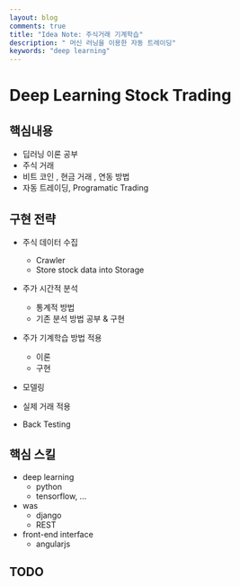```yaml
---
layout: blog
comments: true
title: "Idea Note: 주식거래 기계학습" 
description: " 머신 러닝을 이용한 자동 트레이딩" 
keywords: "deep learning"
---
```


# Deep Learning Stock Trading
## 핵심내용 
- 딥러닝 이론 공부 
- 주식 거래 
- 비트 코인 , 현금 거래 , 연동 방법 
- 자동 트레이딩, Programatic Trading 

## 구현 전략 
- 주식 데이터 수집 
  - Crawler
  - Store stock data into Storage 

- 주가 시간적 분석 
  - 통계적 방법 
  - 기존 분석 방법 공부 & 구현 
  
- 주가 기계학습 방법 적용 
  - 이론 
  - 구현 
  
- 모델링 

- 실제 거래 적용 

- Back Testing 

## 핵심 스킬 
- deep learning
  - python
  - tensorflow, ...
- was 
  - django 
  - REST 
- front-end interface
  - angularjs
  
## TODO 
